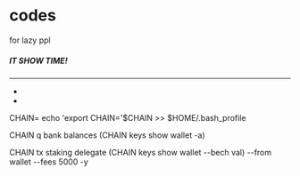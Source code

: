 # codes
for lazy ppl
##### IT SHOW TIME! 
_____


+
+

CHAIN=
echo 'export CHAIN='$CHAIN >> $HOME/.bash_profile

CHAIN q bank balances $($CHAIN keys show wallet -a)   



CHAIN tx staking delegate $($CHAIN keys show wallet --bech val)  --from wallet --fees 5000 -y
